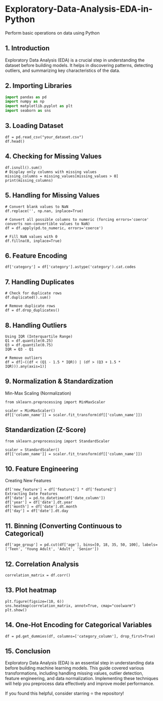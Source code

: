 # Exploratory-Data-Analysis-EDA-in-Python
Perform basic operations on data using Python

## 1. Introduction
Exploratory Data Analysis (EDA) is a crucial step in understanding the dataset before building models. It helps in discovering patterns, detecting outliers, and summarizing key characteristics of the data.

## 2. Importing Libraries
```python
import pandas as pd
import numpy as np
import matplotlib.pyplot as plt
import seaborn as sns
```
## 3. Loading Dataset
```
df = pd.read_csv("your_dataset.csv")
df.head()
```
## 4. Checking for Missing Values
```
df.isnull().sum()
# Display only columns with missing values
missing_columns = missing_values[missing_values > 0]
print(missing_columns)
```
## 5. Handling for Missing Values
```
# Convert blank values to NaN
df.replace('', np.nan, inplace=True)

# Convert all possible columns to numeric (forcing errors='coerce' converts non-convertible values to NaN)
df = df.apply(pd.to_numeric, errors='coerce')

# Fill NaN values with 0
df.fillna(0, inplace=True)
```
## 6. Feature Encoding
```
df['category'] = df['category'].astype('category').cat.codes

```
## 7. Handling Duplicates

```
# Check for duplicate rows
df.duplicated().sum()

# Remove duplicate rows
df = df.drop_duplicates()
```

## 8. Handling Outliers
```
Using IQR (Interquartile Range)
Q1 = df.quantile(0.25)
Q3 = df.quantile(0.75)
IQR = Q3 - Q1

# Remove outliers
df = df[~((df < (Q1 - 1.5 * IQR)) | (df > (Q3 + 1.5 * IQR))).any(axis=1)]
```
## 9. Normalization & Standardization
Min-Max Scaling (Normalization)

```
from sklearn.preprocessing import MinMaxScaler

scaler = MinMaxScaler()
df[['column_name']] = scaler.fit_transform(df[['column_name']])
```
## Standardization (Z-Score)
```
from sklearn.preprocessing import StandardScaler

scaler = StandardScaler()
df[['column_name']] = scaler.fit_transform(df[['column_name']])
```
## 10. Feature Engineering
Creating New Features
```
df['new_feature'] = df['feature1'] * df['feature2']
Extracting Date Features
df['date'] = pd.to_datetime(df['date_column'])
df['year'] = df['date'].dt.year
df['month'] = df['date'].dt.month
df['day'] = df['date'].dt.day
```
## 11. Binning (Converting Continuous to Categorical)
```
df['age_group'] = pd.cut(df['age'], bins=[0, 18, 35, 50, 100], labels=['Teen', 'Young Adult', 'Adult', 'Senior'])

```
## 12. Correlation Analysis
```
correlation_matrix = df.corr()
```
## 13. Plot heatmap
```
plt.figure(figsize=(10, 6))
sns.heatmap(correlation_matrix, annot=True, cmap="coolwarm")
plt.show()
```
## 14. One-Hot Encoding for Categorical Variables
```
df = pd.get_dummies(df, columns=['category_column'], drop_first=True) 
```

## 15. Conclusion
Exploratory Data Analysis (EDA) is an essential step in understanding data before building machine learning models. This guide covered various transformations, including handling missing values, outlier detection, feature engineering, and data normalization. Implementing these techniques will help you preprocess data effectively and improve model performance.

If you found this helpful, consider starring ⭐ the repository!

